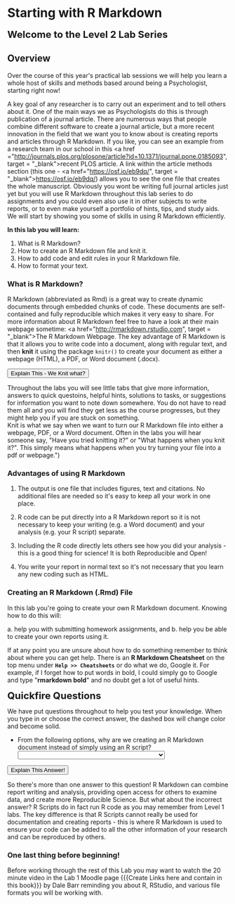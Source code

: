 
# Starting with R Markdown

<span style="font-size: 22px; font-weight: bold; color: var(--purple);">Welcome to the Level 2 Lab Series</span>

## Overview

Over the course of this year's practical lab sessions we will help you learn a whole host of skills and methods based around being a Psychologist, starting right now!

A key goal of any researcher is to carry out an experiment and to tell others about it. One of the main ways we as Psychologists do this is through publication of a journal article. There are numerous ways that people combine different software to create a journal article, but a more recent innovation in the field that we want you to know about is creating reports and articles through R Markdown. If you like, you can see an example from a research team in our school in this <a href ="http://journals.plos.org/plosone/article?id=10.1371/journal.pone.0185093", target = "_blank">recent PLOS article</a>. A link within the article methods section (this one - <a href="https://osf.io/eb9dq/", target = "_blank">https://osf.io/eb9dq/</a>) allows you to see the one file that creates the whole manuscript. Obviously you wont be writing full journal articles just yet but you will use R Markdown throughout this lab series to do assignments and you could even also use it in other subjects to write reports, or to even make yourself a portfolio of hints, tips, and study aids. We will start by showing you some of skills in using R Markdown efficiently.

**In this lab you will learn\:**

1. What is R Markdown?
2. How to create an R Markdown file and knit it.
3. How to add code and edit rules in your R Markdown file.
4. How to format your text.

### What is R Markdown?

R Markdown (abbreviated as Rmd) is a great way to create dynamic documents through embedded chunks of code. These documents are self-contained and fully reproducible which makes it very easy to share. For more information about R Markdown feel free to have a look at their main webpage sometime: <a href="http://rmarkdown.rstudio.com", target = "_blank">The R Markdown Webpage</a>. The key advantage of R Markdown is that it allows you to write code into a document, along with regular text, and then **knit** it using the package `knitr()` to create your document as either a webpage (HTML), a PDF, or Word document (.docx). 


<div class='solution'><button>Explain This - We Knit what?</button>

<div class="info">
<p>Throughout the labs you will see little tabs that give more information, answers to quick questoins, helpful hints, solutions to tasks, or suggestions for information you want to note down somewhere. You do not have to read them all and you will find they get less as the course progresses, but they might help you if you are stuck on something.<br />
Knit is what we say when we want to turn our R Markdown file into either a webpage, PDF, or a Word document. Often in the labs you will hear someone say, &quot;Have you tried knitting it?&quot; or &quot;What happens when you knit it?&quot;. This simply means what happens when you try turning your file into a pdf or webpage.&quot;)</p>
</div>

</div>
  

### Advantages of using R Markdown

1. The output is one file that includes figures, text and citations. No additional files are needed so it's easy to keep all your work in one place. 

2. R code can be put directly into a R Markdown report so it is not necessary to keep your writing (e.g. a Word document) and your analysis (e.g. your R script) separate.  

3. Including the R code directly lets others see how you did your analysis - this is a good thing for science! It is both Reproducible and Open!  

4. You write your report in normal text so it's not necessary that you learn any new coding such as HTML.  

### Creating an R Markdown (.Rmd) File

In this lab you're going to create your own R Markdown document. Knowing how to do this will:

a. help you with submitting homework assignments, and
b. help you be able to create your own reports using it.

If at any point you are unsure about how to do something remember to think about where you can get help. There is an **R Markdown Cheatsheet** on the top menu under **`Help >> Cheatsheets`** or do what we do, Google it. For example, if I forget how to put words in bold, I could simply go to Google and type "**rmarkdown bold**" and no doubt get a lot of useful hints.

<span style="font-size: 22px; font-weight: bold; color: var(--green);">Quickfire Questions</span>

We have put questions throughout to help you test your knowledge. When you type in or choose the correct answer, the dashed box will change color and become solid.

- From the following options, why are we creating an R Markdown document instead of simply using an R script? <select class='solveme' data-answer='["R Markdown can combine report writing and analysis","Reproducible Science!"]'>
    <option></option>
    <option>R Markdown can combine report writing and analysis</option>
    <option>R Scripts can't run code</option>
    <option>Reproducible Science!</option>
</select>
  


<div class='solution'><button>Explain This Answer!</button>

<div class="info">
<p>So there's more than one answer to this question! R Markdown can combine report writing and analysis, providing open access for others to examine data, and create more Reproducible Science. But what about the incorrect answer? R Scripts do in fact run R code as you may remember from Level 1 labs. The key difference is that R Scripts cannot really be used for documentation and creating reports - this is where R Markdown is used to ensure your code can be added to all the other information of your research and can be reproduced by others.</p>
</div>

</div>
  

### One last thing before beginning!

Before working through the rest of this Lab you may want to watch the 20 minute video in the Lab 1 Moodle page {{{Create Links here and contain in this book}}} by Dale Barr reminding you about R, RStudio, and various file formats you will be working with. 
